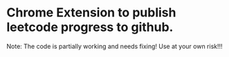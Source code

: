 # Chrome Extension to publish leetcode progress to github. 

Note: The code is partially working and needs fixing! Use at your own risk!!!
